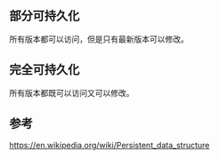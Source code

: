 ## 部分可持久化

所有版本都可以访问，但是只有最新版本可以修改。

## 完全可持久化

所有版本都既可以访问又可以修改。

## 参考

<https://en.wikipedia.org/wiki/Persistent_data_structure>

